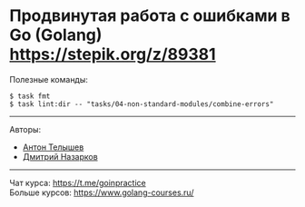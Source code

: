 # Продвинутая работа с ошибками в Go (Golang) https://stepik.org/z/89381

Полезные команды:
```
$ task fmt
$ task lint:dir -- "tasks/04-non-standard-modules/combine-errors" 
```

---
Авторы:
- [Антон Телышев](https://github.com/Antonboom)
- [Дмитрий Назарков](https://github.com/MysterySuperhero)

---

Чат курса: https://t.me/goinpractice <br>
Больше курсов: https://www.golang-courses.ru/
